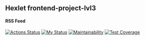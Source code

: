 ## Hexlet frontend-project-lvl3
#### RSS Feed

[![Actions Status](https://github.com/agapovk/frontend-project-lvl3/workflows/hexlet-check/badge.svg)](https://github.com/agapovk/frontend-project-lvl3/actions)
[![My Status](https://github.com/agapovk/frontend-project-lvl3/workflows/rss-project/badge.svg)](https://github.com/agapovk/frontend-project-lvl3/actions)
[![Maintainability](https://api.codeclimate.com/v1/badges/5f03309924855fc5fca4/maintainability)](https://codeclimate.com/github/agapovk/frontend-project-lvl3/maintainability)
[![Test Coverage](https://api.codeclimate.com/v1/badges/5f03309924855fc5fca4/test_coverage)](https://codeclimate.com/github/agapovk/frontend-project-lvl3/test_coverage)

